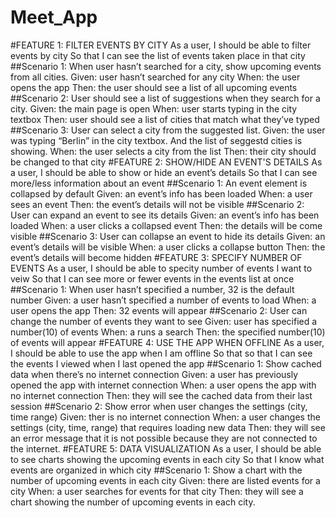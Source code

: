 # Meet_App
#FEATURE 1: FILTER EVENTS BY CITY
As a user,
I should be able to filter events by city
So that I can see the list of events taken place in that city
##Scenario 1: When user hasn’t searched for a city, show upcoming events from all cities.
Given: user hasn’t searched for any city
When: the user opens the app
Then: the user should see a list of all upcoming events
##Scenario 2: User should see a list of suggestions when they search for a city.
Given: the main page is open
When: user starts typing in the city textbox
Then: user should see a list of cities that match what they’ve typed
##Scenario 3: User can select a city from the suggested list.
Given: the user was typing “Berlin” in the city textbox. And the list of seggestd cities is showing.
When: the user selects a city from the list
Then: their city should be changed to that city
#FEATURE 2: SHOW/HIDE AN EVENT'S DETAILS
As a user,
I should be able to show or hide an event’s details
So that I can see more/less information about an event
##Scenario 1: An event element is collapsed by default
Given: an event’s info has been loaded
When: a user sees an event
Then: the event’s details will not be visible
##Scenario 2: User can expand an event to see its details
Given: an event’s info has been loaded
When: a user clicks a collapsed event
Then: the details will be come visible
##Scenario 3: User can collapse an event to hide its details
Given: an event’s details will be visible
When: a user clicks a collapse button
Then: the event’s details will become hidden
#FEATURE 3: SPECIFY NUMBER OF EVENTS
As a user,
I should be able to specity number of events I want to veiw
So that I can see more or fewer events in the events list at once
##Scenario 1: When user hasn’t specified a number, 32 is the default number
Given: a user hasn’t specified a number of events to load
When: a user opens the app
Then: 32 events will appear
##Scenario 2: User can change the number of events they want to see
Given: user has specified a number(10) of events
When: a runs a search
Then: the specified number(10) of events will appear
#FEATURE 4: USE THE APP WHEN OFFLINE
As a user,
I should be able to use the app when I am offline
So that so that I can see the events I viewed when I last opened the app
##Scenario 1: Show cached data when there’s no internet connection
Given: a user has previously opened the app with internet connection
When: a user opens the app with no internet connection
Then: they will see the cached data from their last session
##Scenario 2: Show error when user changes the settings (city, time range)
Given: ther is no internet connection
When: a user changes the settings (city, time, range) that requires loading new data
Then: they will see an error message that it is not possible because they are not connected to the internet.
#FEATURE 5: DATA VISUALIZATION
As a user,
I should be able to see charts showing the upcoming events in each city
So that I know what events are organized in which city
##Scenario 1: Show a chart with the number of upcoming events in each city
Given: there are listed events for a city
When: a user searches for events for that city
Then: they will see a chart showing the number of upcoming events in each city.
